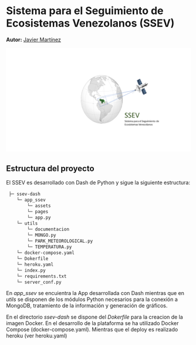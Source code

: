# Sistema para el Seguimiento de Ecosistemas Venezolanos (SSEV)

**Autor:** [Javier Martínez](https://esglobe.github.io/)


![Descripción de la imagen](./ssev-1.PNG)


## Estructura del proyecto

El SSEV es desarrollado con Dash de Python y sigue la siguiente estructura:

~~~
 ├─ ssev-dash
    └─ app_ssev
        └─ assets
        └─ pages
        └─ app.py
    └─ utils
        └─ documentacion
        └─ MONGO.py
        └─ PARK_METEOROLOGICAL.py
        └─ TEMPERATURA.py
    └─ docker-compose.yaml
    └─ Dokerfile
    └─ heroku.yaml
    └─ index.py
    └─ requirements.txt
    └─ server_conf.py
~~~

En *app_ssev* se encuientra la App desarrollada con Dash mientras que en *utils* se disponen de los módulos Python necesarios para la conexión a MongoDB, tratamiento de la información y generación de gráficos. 

En el directorio *ssev-dash* se dispone del *Dokerfile* para la creacion de la imagen Docker. En el desarrollo de la plataforma se ha utilizado Docker Compose (docker-compose.yaml). Mientras que el deploy es realizado heroku (ver heroku.yaml)